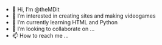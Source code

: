 - 👋 Hi, I’m @theMDit
- 👀 I’m interested in creating sites and making videogames
- 🌱 I’m currently learning HTML and Python
- 💞️ I’m looking to collaborate on ...
- 📫 How to reach me ...

<!---
theMDit/theMDit is a ✨ special ✨ repository because its `README.md` (this file) appears on your GitHub profile.
You can click the Preview link to take a look at your changes.
--->
